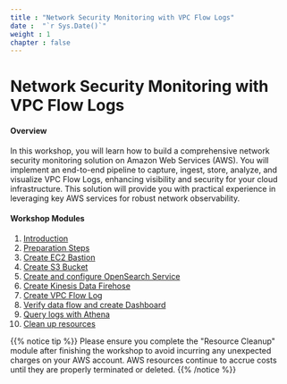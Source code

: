 ```yaml
---
title : "Network Security Monitoring with VPC Flow Logs"
date :  "`r Sys.Date()`" 
weight : 1 
chapter : false
---
```

# Network Security Monitoring with VPC Flow Logs
#### Overview

In this workshop, you will learn how to build a comprehensive network security monitoring solution on Amazon Web Services (AWS). You will implement an end-to-end pipeline to capture, ingest, store, analyze, and visualize VPC Flow Logs, enhancing visibility and security for your cloud infrastructure. This solution will provide you with practical experience in leveraging key AWS services for robust network observability.

#### Workshop Modules

1.  [Introduction](/1-Introduction/_index.md)
2.  [Preparation Steps](/2-Preparation/_index.md)
3.  [Create EC2 Bastion](/3-Create-EC2-Bastion/_index.md)
4.  [Create S3 Bucket](/4-Create-S3-Bucket/_index.md)
5.  [Create and configure OpenSearch Service](/5-Create-and-configure-OpenSearch-Service/_index.md)
6.  [Create Kinesis Data Firehose](/6-Create-Kinesis-Data-Firehose/_index.md)
7.  [Create VPC Flow Log](/7-Create-VPC-Flow-Log/_index.md)
8.  [Verify data flow and create Dashboard](/8-Verify-data-flow-and-create-Dashboard/_index.md)
9.  [Query logs with Athena](/9-Query-logs-with-Athena/_index.md)
10. [Clean up resources](/10-Clean-up-resources/_index.md)

{{% notice tip %}}
Please ensure you complete the "Resource Cleanup" module after finishing the workshop to avoid incurring any unexpected charges on your AWS account. AWS resources continue to accrue costs until they are properly terminated or deleted.
{{% /notice %}}